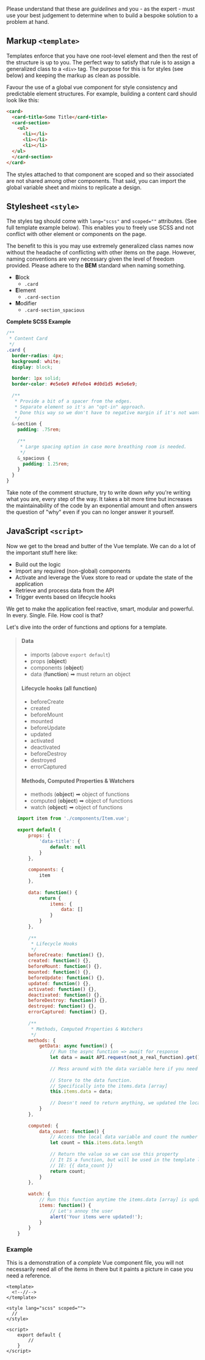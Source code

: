 Please understand that these are _guidelines_ and you - as the expert - must use your best judgement to determine when to build a bespoke solution to a problem at hand.

## Markup `<template>`

Templates enforce that you have one root-level element and then the rest of the structure is up to you. The perfect way to satisfy that rule is to assign a generalized class to a `<div>` tag. The purpose for this is for styles (see below) and keeping the markup as clean as possible.

Favour the use of a global vue component for style consistency and predictable element structures. For example, building a content card should look like this:
```html
<card>
  <card-title>Some Title</card-title>
  <card-section>
    <ul>
      <li></li>
      <li></li>
      <li></li>
  </ul>  
  </card-section>
</card>
```

The styles attached to that component are scoped and so their associated are not shared among other components. That said, you can import the global variable sheet and mixins to replicate a design.

## Stylesheet `<style>`

The styles tag should come with `lang="scss"` and `scoped=""` attributes. (See full template example below). This enables you to freely use SCSS and not conflict with other element or components on the page.

The benefit to this is you may use extremely generalized class names now without the headache of conflicting with other items on the page. However, naming conventions are very necessary given the level of freedom provided. Please adhere to the **BEM** standard when naming something.

- **B**lock
  - `.card`
- **E**lement
  - `.card-section`
- **M**odifier
  - `.card-section_spacious`

**Complete SCSS Example**
```scss
/**
 * Content Card
 */
.card {
  border-radius: 4px; 
  background: white;
  display: block;
  
  border: 1px solid;
  border-color: #e5e6e9 #dfe0e4 #d0d1d5 #e5e6e9;
  
  /**
   * Provide a bit of a spacer from the edges.
   * Separate element so it's an "opt-in" approach.
   * Done this way so we don't have to negative margin if it's not wanted.
   */
  &-section {
    padding: .75rem;
  
    /**
     * Large spacing option in case more breathing room is needed.
     */
    &_spacious {
      padding: 1.25rem;    
    }
  }
}
```

Take note of the comment structure, try to write down _why_ you're writing what you are, every step of the way. It takes a bit more time but increases the maintainability of the code by an exponential amount and often answers the question of "why" even if you can no longer answer it yourself.

## JavaScript `<script>`

Now we get to the bread and butter of the Vue template. We can do a lot of the important stuff here like:
- Build out the logic
- Import any required (non-global) components
- Activate and leverage the Vuex store to read or update the state of the application
- Retrieve and process data from the API
- Trigger events based on lifecycle hooks

We get to make the application feel reactive, smart, modular and powerful. In every. Single. File. How cool is that?

Let's dive into the order of functions and options for a template.

> #### Data
> - imports (above `export default`)
> - props (**object**)
> - components (**object**)
> - data (**function**) ➡ must return an object
> 
> #### Lifecycle hooks (all **function**)
> - beforeCreate
> - created
> - beforeMount
> - mounted
> - beforeUpdate
> - updated
> - activated
> - deactivated
> - beforeDestroy
> - destroyed
> - errorCaptured
> 
> #### Methods, Computed Properties & Watchers
> - methods (**object**) ➡ object of functions
> - computed (**object**) ➡ object of functions
> - watch (**object**) ➡ object of functions

```javascript
    import item from './components/Item.vue';
    
    export default {
        props: {
            'data-title': {
                default: null
            }
        },
        
        components: {
            item
        },
        
        data: function() {
            return {
                items: {
                    data: []
                }
            }
        },
        
        /**
         * Lifecycle Hooks
         */
        beforeCreate: function() {},
        created: function() {},
        beforeMount: function() {},
        mounted: function() {},
        beforeUpdate: function() {},
        updated: function() {},
        activated: function() {},
        deactivated: function() {},
        beforeDestroy: function() {},
        destroyed: function() {},
        errorCaptured: function() {},
        
        /**
         * Methods, Computed Properties & Watchers
         */
        methods: {
            getData: async function() {
                // Run the async function => await for response
                let data = await API.request(not_a_real_function).get();
                
                // Mess around with the data variable here if you need to
                
                // Store to the data function.
                // Specifically into the items.data [array]
                this.items.data = data;
                
                // Doesn't need to return anything, we updated the local data so we're done.
            }
        },
        
        computed: {
            data_count: function() {
                // Access the local data variable and count the number of items in the data [array]
                let count = this.items.data.length
                
                // Return the value so we can use this property
                // It IS a function, but will be used in the template like a property
                // IE: {{ data_count }}
                return count;
            }
        },
        
        watch: {
            // Run this function anytime the items.data [array] is updated
            items: function() {
                // Let's annoy the user
                alert('Your items were updated!');
            }
        }
    }
```

### Example
This is a demonstration of a _complete_ Vue component file, you will not necessarily need all of the items in there but it paints a picture in case you need a reference.

```vue
<template>
  <!--//-->
</template>
 
<style lang="scss" scoped="">
  //
</style>
 
<script>
    export default {
        //
    }
</script>
```